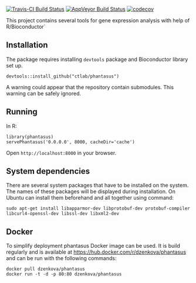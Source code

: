 [![Travis-CI Build Status](https://travis-ci.org/ctlab/phantasus.svg?branch=master)](https://travis-ci.org/ctlab/phantasus)
[![AppVeyor Build Status](https://ci.appveyor.com/api/projects/status/github/ctlab/phantasus?branch=master&svg=true)](https://ci.appveyor.com/project/ctlab/phantasus)
[![codecov](https://codecov.io/gh/ctlab/phantasus/branch/master/graph/badge.svg)](https://codecov.io/gh/ctlab/phantasus)


This project contains several tools for gene expression analysis with help of R/Bioconductor`

## Installation

The package requires installing `devtools` package and Bioconductor library set up.

```{r}
devtools::install_github("ctlab/phantasus")
```

A warning could appear that the repository contain submodules. This warning 
can be safely ignored.


## Running

In R:

```{r}
library(phantasus)
servePhantasus('0.0.0.0', 8000, cacheDir='cache')
```

Open `http://localhost:8000` in your browser.

## System dependencies

There are several system packages that have to be installed on the system. The
names of these packages will be displayed during installation. On Ubuntu can
install them beforehand and all together using command:

```{bash}
sudo apt-get install libapparmor-dev libprotobuf-dev protobuf-compiler libcurl4-openssl-dev libssl-dev libxml2-dev
```

## Docker 

To simplify deployment phantasus Docker image can be used. It is build regularly and is available at https://hub.docker.com/r/dzenkova/phantasus 
and can be run with the following commands:

```{bash}
docker pull dzenkova/phantasus
docker run -t -d -p 80:80 dzenkova/phantasus
```
